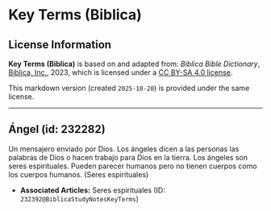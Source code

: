 # Key Terms (Biblica)

## License Information

**Key Terms (Biblica)** is based on and adapted from: _Biblica Bible Dictionary_, [Biblica, Inc.](https://www.biblica.com/), 2023, which is licensed under a [CC BY-SA 4.0 license](https://creativecommons.org/licenses/by-sa/4.0/legalcode.en).

This markdown version (created `2025-10-20`) is provided under the same license.



--------------------------------

## Ángel (id: 232282)

Un mensajero enviado por Dios. Los ángeles dicen a las personas las palabras de Dios o hacen trabajo para Dios en la tierra. Los ángeles son seres espirituales. Pueden parecer humanos pero no tienen cuerpos como los cuerpos humanos. (Seres espirituales)

* **Associated Articles:** Seres espirituales (ID: `232392@BiblicaStudyNotesKeyTerms`)

